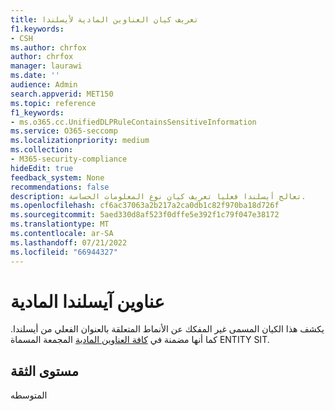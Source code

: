 ```yaml
---
title: تعريف كيان العناوين المادية لأيسلندا
f1.keywords:
- CSH
ms.author: chrfox
author: chrfox
manager: laurawi
ms.date: ''
audience: Admin
search.appverid: MET150
ms.topic: reference
f1_keywords:
- ms.o365.cc.UnifiedDLPRuleContainsSensitiveInformation
ms.service: O365-seccomp
ms.localizationpriority: medium
ms.collection:
- M365-security-compliance
hideEdit: true
feedback_system: None
recommendations: false
description: تعالج أيسلندا فعليا تعريف كيان نوع المعلومات الحساسة.
ms.openlocfilehash: cf6ac37063a2b217a2ca0db1c82f970ba18d726f
ms.sourcegitcommit: 5aed330d8af523f0dffe5e392f1c79f047e38172
ms.translationtype: MT
ms.contentlocale: ar-SA
ms.lasthandoff: 07/21/2022
ms.locfileid: "66944327"
---
```

# <a name="iceland-physical-addresses"></a>عناوين آيسلندا المادية

يكشف هذا الكيان المسمى غير المفكك عن الأنماط المتعلقة بالعنوان الفعلي من أيسلندا. كما أنها مضمنة في [كافة العناوين المادية](sit-defn-all-physical-addresses.md) المجمعة المسماة ENTITY SIT.

## <a name="confidence-level"></a>مستوى الثقة

المتوسطه